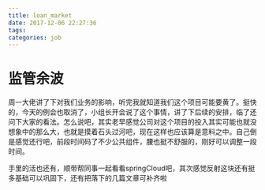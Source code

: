 ```yaml
---
title: loan_market
date: 2017-12-06 22:27:36
tags: 
categories: job
---
```


# 监管余波

周一大佬讲了下对我们业务的影响，听完我就知道我们这个项目可能要黄了。挺快的，今天的例会也取消了，小组长开会说了这个事情，讲了下后续的安排，临了还问下大家的看法。怎么说吧，其实老早感觉公司对这个项目的投入其实可能也就没想象中的那么大，也就是摸着石头过河吧，现在这样也应该算是意料之中。自己倒是感觉还行吧，前段时间码了不少公共组件，腰也挺不舒服的，刚好可以调整一段时间。

手里的活也还有，顺带帮同事一起看看springCloud吧，其次感觉反射这块还有挺多基础可以巩固下，还有把落下的几篇文章可补齐啦

